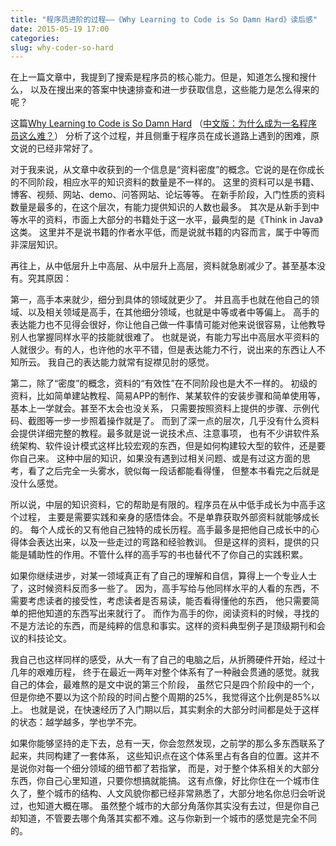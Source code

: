 ```yaml
---
title: "程序员进阶的过程——《Why Learning to Code is So Damn Hard》读后感"
date: 2015-05-19 17:00
categories:
slug: why-coder-so-hard
---
```


在上一篇文章中，我提到了搜索是程序员的核心能力。但是，知道怎么搜和搜什么，
以及在搜出来的答案中快速排查和进一步获取信息，这些能力是怎么得来的呢？

这篇[Why Learning to Code is So Damn Hard](http://www.vikingcodeschool.com/posts/why-learning-to-code-is-so-damn-hard)
（[中文版：为什么成为一名程序员这么难？](http://www.freebuf.com/articles/others-articles/68711.html)）
分析了这个过程，并且侧重于程序员在成长道路上遇到的困难，原文说的已经非常好了。

对于我来说，从文章中收获到的一个信息是“资料密度”的概念。它说的是在你成长的不同阶段，相应水平的知识资料的数量是不一样的。
这里的资料可以是书籍、博客、视频、网站、demo、问答网站、论坛等等。
在新手阶段，入门性质的资料数量是最多的，在这个层次，有能力提供知识的人数也最多。
其次是从新手到中等水平的资料，市面上大部分的书籍处于这一水平，最典型的是《Think in Java》这类。
这里并不是说书籍的作者水平低，而是说就书籍的内容而言，属于中等而非深层知识。

再往上，从中低层升上中高层、从中层升上高层，资料就急剧减少了。甚至基本没有。究其原因：

第一，高手本来就少，细分到具体的领域就更少了。
并且高手也就在他自己的领域、以及相关领域是高手，在其他细分领域，也就是中等或者中等偏上。
高手的表达能力也不见得会很好，你让他自己做一件事情可能对他来说很容易，让他教导别人也掌握同样水平的技能就很难了。
也就是说，有能力写出中高层水平资料的人就很少。有的人，也许他的水平不错，但是表达能力不行，说出来的东西让人不知所云。
我自己的表达能力就常有捉襟见肘的感觉。

第二，除了“密度”的概念，资料的“有效性”在不同阶段也是大不一样的。
初级的资料，比如简单建站教程、简易APP的制作、某某软件的安装步骤和简单使用等，基本上一学就会。甚至不太会也没关系，
只需要按照资料上提供的步骤、示例代码、截图等一步一步照着操作就是了。
而到了深一点的层次，几乎没有什么资料会提供详细完整的教程。最多就是说一说技术点、注意事项，
也有不少讲软件系统架构、软件设计模式这样比较宏观的东西，但是如何构建较大型的软件，还是要你自己来。
这种中层的知识，如果没有遇到过相关问题、或是有过这方面的思考，看了之后完全一头雾水，貌似每一段话都能看得懂，
但整本书看完之后就是没什么感觉。

所以说，中层的知识资料，它的帮助是有限的。程序员在从中低手成长为中高手这个过程，
主要是需要实践和亲身的感悟体会。不是单靠获取外部资料就能够成长的。
每个人成长的又有他自己独特的成长历程。高手最多是把他自己成长中的心得体会表达出来，以及一些走过的弯路和经验教训。
但是这样的资料，提供的只能是辅助性的作用。不管什么样的高手写的书也替代不了你自己的实践积累。

如果你继续进步，对某一领域真正有了自己的理解和自信，算得上一个专业人士了，这时候资料反而多一些了。
因为，高手写给与他同样水平的人看的东西，不需要考虑读者的接受性，考虑读者是否易读，能否看得懂他的东西，
他只需要简单的把他知道的东西写出来就行了。
而作为高手的你，阅读资料的时候，寻找的不是方法论的东西，而是纯粹的信息和事实。这样的资料典型例子是顶级期刊和会议的科技论文。

我自己也这样同样的感受，从大一有了自己的电脑之后，从折腾硬件开始，经过十几年的艰难历程，
终于在最近一两年对整个体系有了一种融会贯通的感觉。就我自己的体会，最难熬的是文中说的第三个阶段，
虽然它只是四个阶段中的一个，但是你绝不要以为这个阶段的时间占整个周期的25%，我觉得这个比例是85%以上。
也就是说，在快速经历了入门期以后，其实剩余的大部分时间都是处于这样的状态：越学越多，学也学不完。

如果你能够坚持的走下去，总有一天，你会忽然发现，之前学的那么多东西联系了起来，共同构建了一套体系，
这些知识点在这个体系里占有各自的位置。这并不是说你对每一个细分领域的细节都了若指掌，
而是，对于整个体系相关的大部分东西，你自己心里知道，只要你想搞就能搞。
这有点像，好比你住在一个城市住久了，整个城市的结构、人文风貌你都已经非常熟悉了，大部分地名你总归会听说过，也知道大概在哪。
虽然整个城市的大部分角落你其实没有去过，但是你自己却知道，不管要去哪个角落其实都不难。这与你新到一个城市的感觉是完全不同的。
